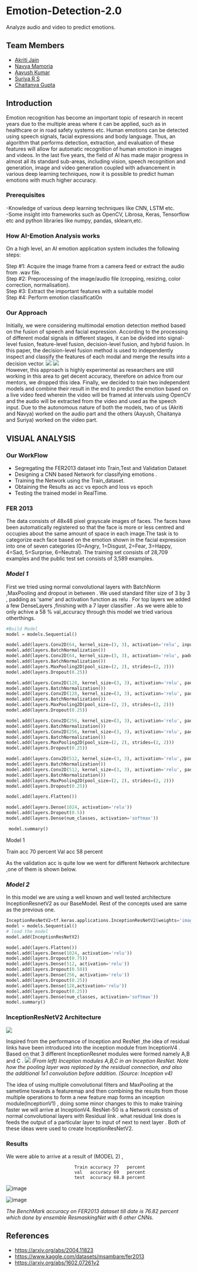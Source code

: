 # Emotion-Detection-2.0

Analyze audio and video to predict emotions.

## Team Members
* [Akriti Jain ](https://github.com/akriti-github)
* [Navya Mamoria ](https://github.com/navyaa2002)
* [Aayush Kumar ](https://github.com/aayushk68)
* [Suriya R S](https://github.com/suriya030)
* [Chaitanya Gupta](https://github.com/code-x-1318)

## Introduction

Emotion recognition has become an important topic of research in recent years due to the multiple areas where it can be applied, such as in healthcare or in road safety systems etc. Human emotions can be detected using speech signals, facial expressions and body language. Thus, an algorithm that performs detection, extraction, and evaluation of these features will allow for automatic recognition of human emotion in images and videos.
In the last five years, the field of AI has made major progress in almost all its standard sub-areas, including vision, speech recognition and generation, image and video generation coupled with advancement in various deep learning techniques, now it is possible to predict human emotions with much higher accuracy.


### Prerequisites

-Knowledge of various deep learning techniques like CNN, LSTM etc. <br />
-Some insight into frameworks such as OpenCV, Librosa, Keras, Tensorflow etc and python libraries like numpy, pandas, sklearn,etc.


### How AI-Emotion Analysis works

On a high level, an AI emotion application system includes the following steps:<br />

Step #1: Acquire the image frame from a camera feed or extract the audio from .wav file. <br />
Step #2: Preprocessing of the image/audio file (cropping, resizing, color correction, normalisation).<br />
Step #3: Extract the important features with a suitable model<br />
Step #4: Perform emotion classificati0n


### Our Approach

Initially, we were considering multimodal emotion detection method based on the fusion of speech and facial expression. According to the processing of different modal signals in different stages, it can be divided into signal-level fusion, feature-level fusion, decision-level fusion, and hybrid fusion. In this paper, the decision-level fusion method is used to independently inspect and classify the features of each modal and merge the results into a decision vector.
![](https://www.mdpi.com/sensors/sensors-21-07665/article_deploy/html/images/sensors-21-07665-g001.png)
![](https://static-01.hindawi.com/articles/wcmc/volume-2021/6971100/figures/6971100.fig.001.svgz)
<br />However, this approach is highly experimental as researchers are still working in this area to get decent accuracy, therefore on advice from our mentors, we dropped this idea. Finally, we decided to train two independent models and combine their result in the end to predict the emotion based on a live video feed wherein the video will be framed at intervals using OpenCV and the audio will be extracted from the video and used as the speech input.
Due to the autonomous nature of both the models, two of us (Akriti and Navya) worked on the audio part and the others (Aayush, Chaitanya and Suriya) worked on the video part. 


## VISUAL ANALYSIS

### Our WorkFlow
* Segregating the FER2013 dataset into Train,Test and Validation Dataset
* Designing a CNN based Network for classifying emotions .
* Training the Network using the Train_dataset.
* Obtaining the Results as acc vs epoch and loss vs epoch
* Testing the trained model in RealTime.  

### FER 2013
The data consists of 48x48 pixel grayscale images of faces. The faces have been automatically registered so that the face is more or less centred and occupies about the same amount of space in each image.The task is to categorize each face based on the emotion shown in the facial expression into one of seven categories (0=Angry, 1=Disgust, 2=Fear, 3=Happy, 4=Sad, 5=Surprise, 6=Neutral). The training set consists of 28,709 examples and the public test set consists of 3,589 examples.





### *Model 1*
First we tried using normal convolutional layers with BatchNorm ,MaxPooling and dropout in between . We used standard filter size of 3 by 3 , padding as 'same' and activation function as relu . For top layers we added a few DenseLayers ,finishing with a 7 layer classifier . As we were able to only achive a 58 % val_accuracy through this model we tried various otherthings.  
```python
#Build Model
model = models.Sequential()

model.add(layers.Conv2D(64, kernel_size=(3, 3), activation='relu', input_shape=input_shape, data_format='channels_last'))
model.add(layers.BatchNormalization())
model.add(layers.Conv2D(64, kernel_size=(3, 3), activation='relu', padding='same'))
model.add(layers.BatchNormalization())
model.add(layers.MaxPooling2D(pool_size=(2, 2), strides=(2, 2)))
model.add(layers.Dropout(0.25))

model.add(layers.Conv2D(128, kernel_size=(3, 3), activation='relu', padding='same'))
model.add(layers.BatchNormalization())
model.add(layers.Conv2D(128, kernel_size=(3, 3), activation='relu', padding='same'))
model.add(layers.BatchNormalization())
model.add(layers.MaxPooling2D(pool_size=(2, 2), strides=(2, 2)))
model.add(layers.Dropout(0.25))

model.add(layers.Conv2D(256, kernel_size=(3, 3), activation='relu', padding='same'))
model.add(layers.BatchNormalization())
model.add(layers.Conv2D(256, kernel_size=(3, 3), activation='relu', padding='same'))
model.add(layers.BatchNormalization())
model.add(layers.MaxPooling2D(pool_size=(2, 2), strides=(2, 2)))
model.add(layers.Dropout(0.25))

model.add(layers.Conv2D(512, kernel_size=(3, 3), activation='relu', padding='same'))
model.add(layers.BatchNormalization())
model.add(layers.Conv2D(512, kernel_size=(3, 3), activation='relu', padding='same'))
model.add(layers.BatchNormalization())
model.add(layers.MaxPooling2D(pool_size=(2, 2), strides=(2, 2)))
model.add(layers.Dropout(0.25))

model.add(layers.Flatten())

model.add(layers.Dense(1024, activation='relu'))
model.add(layers.Dropout(0.5))
model.add(layers.Dense(num_classes, activation='softmax'))

 model.summary()
```
Model 1
  
  Train acc 70 percent
  Val acc   58 percent

As the validation acc is quite low we went for different Network architecture ,one of them is shown below.

### *Model 2*
In this model we are using a well known and well tested architecture InceptionResnetV2 as our BaseModel. Rest of the concepts used are same as the previous one.

```python
InceptionResNetV2=tf.keras.applications.InceptionResNetV2(weights='imagenet',input_shape=input_shape, include_top=False)
model = models.Sequential()
# load the model
model.add(InceptionResNetV2)

model.add(layers.Flatten())
model.add(layers.Dense(1024, activation='relu'))
model.add(layers.Dropout(0.75))
model.add(layers.Dense(512, activation='relu'))
model.add(layers.Dropout(0.50))
model.add(layers.Dense(256, activation='relu'))
model.add(layers.Dropout(0.25))
model.add(layers.Dense(128,activation='relu'))
model.add(layers.Dropout(0.25))
model.add(layers.Dense(num_classes, activation='softmax'))
model.summary()
```
### InceptionResNetV2 Architecture

![](https://www.researchgate.net/profile/Masoud-Mahdianpari/publication/326421398/figure/fig9/AS:649354851385344@1531829669740/Schematic-diagram-of-InceptionResNetV2-model-compressed-view.png)

Inspired from the performance of Inception and ResNet ,the idea of residual links have been introduced into the inception module from InceptionV4 . Based on that 
3 different InceptionResnet modules were formed namely A,B and C .
![](https://miro.medium.com/max/1400/1*WyqyCKA4mP1jsl8H4eHrjg.jpeg)
*(From left) Inception modules A,B,C in an Inception ResNet. Note how the pooling layer was replaced by the residual connection, and also the additional 1x1 convolution before addition. (Source: Inception v4)*

The idea of using multiple convolutional filters and MaxPooling at the sametime towards a featuremap and then combining the results from those multiple operations to form a new feature map forms an inception module(InceptionV1) , doing some minor changes to this to make training faster we will arrive at InceptionV4.
ResNet-50 is a Network consists of normal convolutional layers with Residual link . what residual link does is feeds the output of a particular layer to input of next to next layer .
Both of these ideas were used to create InceptionResNetV2.

### Results
We were able to arrive at a result of (MODEL 2) ,
                              
                              Train accuracy 77   percent
                              val   accuracy 69   percent
                              test  accuracy 68.8 percent
                              

 ![image](https://user-images.githubusercontent.com/95056319/168308963-2dda5e2f-7cc7-4ead-9c75-06e31780cd38.png)
  
![image](https://user-images.githubusercontent.com/94068599/168277692-d8fcfd11-fab2-43c2-a511-71e074d346b1.png)

*The BenchMark accuracy on FER2013 dataset till date is 76.82 percent which done by ensemble ResmaskingNet with 6 other CNNs.* 

## References

* https://arxiv.org/abs/2004.11823
* https://www.kaggle.com/datasets/msambare/fer2013
* https://arxiv.org/abs/1602.07261v2


